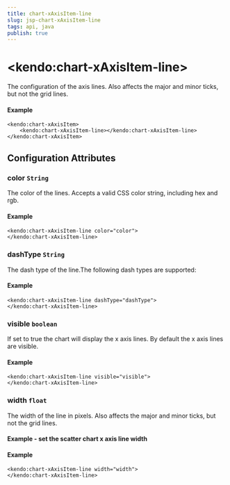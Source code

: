 ```yaml
---
title: chart-xAxisItem-line
slug: jsp-chart-xAxisItem-line
tags: api, java
publish: true
---
```


# \<kendo:chart-xAxisItem-line\>

The configuration of the axis lines. Also affects the major and minor ticks, but not the grid lines.

#### Example
    <kendo:chart-xAxisItem>
        <kendo:chart-xAxisItem-line></kendo:chart-xAxisItem-line>
    </kendo:chart-xAxisItem>

## Configuration Attributes

### color `String`

The color of the lines. Accepts a valid CSS color string, including hex and rgb.

#### Example
    <kendo:chart-xAxisItem-line color="color">
    </kendo:chart-xAxisItem-line>

### dashType `String`

The dash type of the line.The following dash types are supported:

#### Example
    <kendo:chart-xAxisItem-line dashType="dashType">
    </kendo:chart-xAxisItem-line>

### visible `boolean`

If set to true the chart will display the x axis lines. By default the x axis lines are visible.

#### Example
    <kendo:chart-xAxisItem-line visible="visible">
    </kendo:chart-xAxisItem-line>

### width `float`

The width of the line in pixels. Also affects the major and minor ticks, but not the grid lines.
#### Example - set the scatter chart x axis line width

#### Example
    <kendo:chart-xAxisItem-line width="width">
    </kendo:chart-xAxisItem-line>

